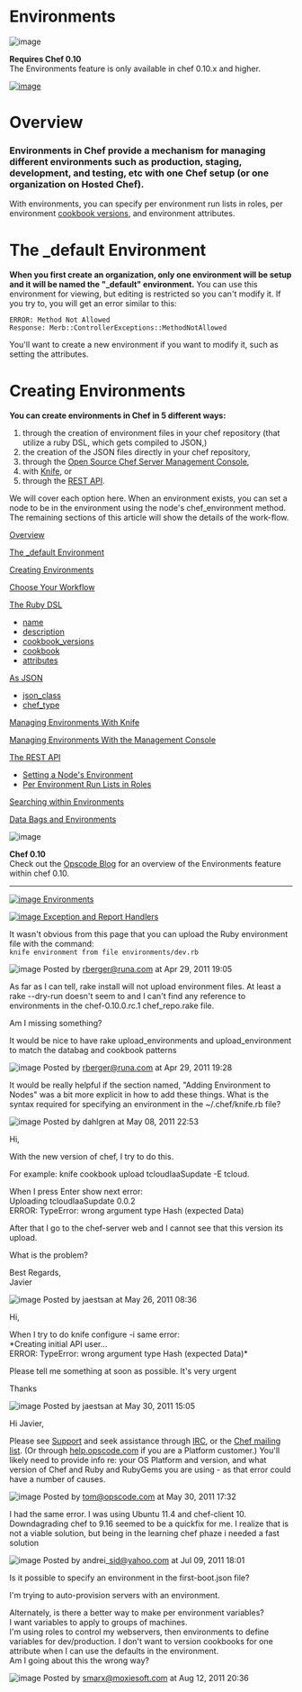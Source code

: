 Environments
============

  

![image](images/icons/emoticons/check.gif)

**Requires Chef 0.10**  
The Environments feature is only available in chef 0.10.x and higher.

[![image](../attachments/thumbnails/7897351/13238298)](http://wiki.opscode.com/download../attachments/7897351/harsh-environments-diagram-lg.png)

Overview
========

### Environments in Chef provide a mechanism for managing different environments such as production, staging, development, and testing, etc with one Chef setup (or one organization on Hosted Chef).   
  
 With environments, you can specify per environment run lists in roles, per environment [cookbook versions](Version%20Constraints.html "Version Constraints"), and environment attributes.

The \_default Environment
=========================

**When you first create an organization, only one environment will be
setup and it will be named the "\_default" environment.** You can use
this environment for viewing, but editing is restricted so you can't
modify it. If you try to, you will get an error similar to this:

    ERROR: Method Not Allowed 
    Response: Merb::ControllerExceptions::MethodNotAllowed

You'll want to create a new environment if you want to modify it, such
as setting the attributes.

Creating Environments
=====================

**You can create environments in Chef in 5 different ways:**

1.  through the creation of environment files in your chef repository
    (that utilize a ruby DSL, which gets compiled to JSON,)
2.  the creation of the JSON files directly in your chef repository,
3.  through the [Open Source Chef Server Management
    Console](Open%20Source%20Chef%20Server%20Management%20Console.html "Open Source Chef Server Management Console"),
4.  with [Knife](Knife.html "Knife"), or
5.  through the [REST API](Server%20API.html "Server API").

We will cover each option here. When an environment exists, you can set
a node to be in the environment using the node's chef\_environment
method. The remaining sections of this article will show the details of
the work-flow.

  

[Overview](#Environments-Overview)

[The \_default Environment](#Environments-ThedefaultEnvironment)

[Creating Environments](#Environments-CreatingEnvironments)

[Choose Your Workflow](#Environments-ChooseYourWorkflow)

[The Ruby DSL](#Environments-TheRubyDSL)

-   [name](#Environments-name)
-   [description](#Environments-description)
-   [cookbook\_versions](#Environments-cookbookversions)
-   [cookbook](#Environments-cookbook)
-   [attributes](#Environments-attributes)

[As JSON](#Environments-AsJSON)

-   [json\_class](#Environments-jsonclass)
-   [chef\_type](#Environments-cheftype)

[Managing Environments With
Knife](#Environments-ManagingEnvironmentsWithKnife)

[Managing Environments With the Management
Console](#Environments-ManagingEnvironmentsWiththeManagementConsole)

[The REST API](#Environments-TheRESTAPI)

-   [Setting a Node's
    Environment](#Environments-SettingaNode%27sEnvironment)
-   [Per Environment Run Lists in
    Roles](#Environments-PerEnvironmentRunListsinRoles)

[Searching within
Environments](#Environments-SearchingwithinEnvironments)

[Data Bags and Environments](#Environments-DataBagsandEnvironments)

  

![image](images/icons/emoticons/information.gif)

**Chef 0.10**  
Check out the [Opscode
Blog](http://www.opscode.com/blog/2011/04/21/chef-0-10-preview-environments/)
for an overview of the Environments feature within chef 0.10.

  

* * * * *

[![image](../attachments/7897351/20840630.png)
Environments]( "Environments")

[![image](../attachments/7897351/20840631.png) Exception and Report
Handlers](Exception%20and%20Report%20Handlers.html "Exception and Report Handlers")

  
  

  

It wasn't obvious from this page that you can upload the Ruby
environment file with the command:  
`knife environment from file environments/dev.rb`

![image](images/icons/comment_16.gif) Posted by rberger@runa.com at Apr
29, 2011 19:05

As far as I can tell, rake install will not upload environment files. At
least a rake --dry-run doesn't seem to and I can't find any reference to
environments in the chef-0.10.0.rc.1 chef\_repo.rake file.

Am I missing something?

It would be nice to have rake upload\_environments and
upload\_environment to match the databag and cookbook patterns

![image](images/icons/comment_16.gif) Posted by rberger@runa.com at Apr
29, 2011 19:28

It would be really helpful if the section named, "Adding Environment to
Nodes" was a bit more explicit in how to add these things. What is the
syntax required for specifying an environment in the \~/.chef/knife.rb
file?

![image](images/icons/comment_16.gif) Posted by dahlgren at May 08, 2011
22:53

Hi,

With the new version of chef, I try to do this.

For example: knife cookbook upload tcloudIaaSupdate -E tcloud.

When I press Enter show next error:  
 Uploading tcloudIaaSupdate 0.0.2  
 ERROR: TypeError: wrong argument type Hash (expected Data)

After that I go to the chef-server web and I cannot see that this
version its upload.

What is the problem?

Best Regards,  
 Javier

![image](images/icons/comment_16.gif) Posted by jaestsan at May 26, 2011
08:36

Hi,

When I try to do knife configure -i same error:  
 \*Creating initial API user...  
 ERROR: TypeError: wrong argument type Hash (expected Data)\*

Please tell me something at soon as possible. It's very urgent

Thanks

![image](images/icons/comment_16.gif) Posted by jaestsan at May 30, 2011
15:05

Hi Javier,

Please see [Support](Support.html "Support") and seek assistance through
[IRC](IRC.html "IRC"), or the [Chef mailing
list](http://lists.opscode.com/). (Or through
[help.opscode.com](http://help.opscode.com) if you are a Platform
customer.) You'll likely need to provide info re: your OS Platform and
version, and what version of Chef and Ruby and RubyGems you are using -
as that error could have a number of causes.

![image](images/icons/comment_16.gif) Posted by tom@opscode.com at May
30, 2011 17:32

I had the same error. I was using Ubuntu 11.4 and chef-client 10.  
 Downdagrading chef to 9.16 seemed to be a quickfix for me. I realize
that is not a viable solution, but being in the learning chef phaze i
needed a fast solution

![image](images/icons/comment_16.gif) Posted by andrei\_sid@yahoo.com at
Jul 09, 2011 18:01

Is it possible to specify an environment in the first-boot.json file?

I'm trying to auto-provision servers with an environment.

Alternately, is there a better way to make per environment variables?   
 I want variables to apply to groups of machines.   
 I'm using roles to control my webservers, then environments to define
variables for dev/production. I don't want to version cookbooks for one
attribute when I can use the defaults in the environment.  
 Am I going about this the wrong way?

![image](images/icons/comment_16.gif) Posted by smarx@moxiesoft.com at
Aug 12, 2011 20:36
